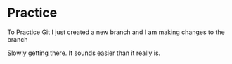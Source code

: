 # Practice
To Practice Git 
I just created a new branch and I am making changes to the branch

Slowly getting there. It sounds easier than it really is. 
